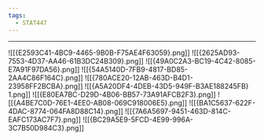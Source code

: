 ```yaml
---
tags:
  - STAT447
---
```

---
![[{E2593C41-4BC9-4465-9B0B-F75AE4F63059}.png]]
![[{2625AD93-7553-4D37-AA46-61B3DC24B309}.png]]
![[{49A0C2A3-BC19-4C42-8085-E7A91F97DA56}.png]]
![[{54A5140D-7FB9-4817-BD85-2AA4C86F164C}.png]]
![[{780ACE20-12AB-463D-B4D1-23958FF2BCBA}.png]]
![[{A5A20DF4-4DEB-43D5-949F-B3AE188245FB} 1.png]]
![[{E80EA7BC-D29D-4B06-BB57-73A91AFCB2F3}.png]]
![[{A4BE7C0D-76E1-4EE0-AB08-069C918006E5}.png]]
![[{BA1C5637-622F-4DAC-8774-064FA8D88C14}.png]]
![[{7A6A5697-9451-463D-814C-EAFC173AC7F7}.png]]
![[{BC29A5E9-5FCD-4E99-996A-3C7B50D984C3}.png]]
